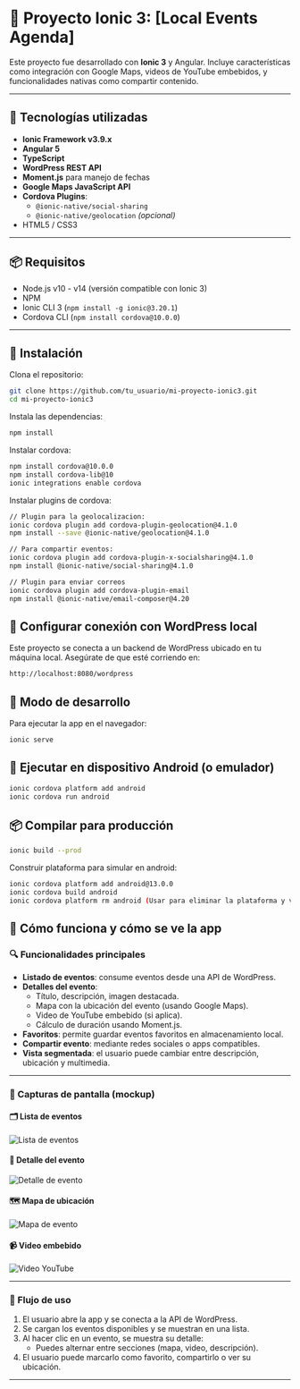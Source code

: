 # 📱 Proyecto Ionic 3: [Local Events Agenda]

Este proyecto fue desarrollado con **Ionic 3** y Angular. Incluye características como integración con Google Maps, videos de YouTube embebidos, y funcionalidades nativas como compartir contenido.

---

## 🧰 Tecnologías utilizadas

- **Ionic Framework v3.9.x**
- **Angular 5**
- **TypeScript**
- **WordPress REST API**
- **Moment.js** para manejo de fechas
- **Google Maps JavaScript API**
- **Cordova Plugins**:
  - `@ionic-native/social-sharing`
  - `@ionic-native/geolocation` *(opcional)*
- HTML5 / CSS3

---

## 📦 Requisitos

- Node.js v10 - v14 (versión compatible con Ionic 3)
- NPM
- Ionic CLI 3 (`npm install -g ionic@3.20.1`)
- Cordova CLI (`npm install cordova@10.0.0`)

---

## 🚀 Instalación

Clona el repositorio:

```bash
git clone https://github.com/tu_usuario/mi-proyecto-ionic3.git
cd mi-proyecto-ionic3
```

Instala las dependencias:
```bash
npm install
```

Instalar cordova:
```bash
npm install cordova@10.0.0
npm install cordova-lib@10
ionic integrations enable cordova
```

Instalar plugins de cordova:

```bash
// Plugin para la geolocalizacion:
ionic cordova plugin add cordova-plugin-geolocation@4.1.0
npm install --save @ionic-native/geolocation@4.1.0

// Para compartir eventos:
ionic cordova plugin add cordova-plugin-x-socialsharing@4.1.0
npm install @ionic-native/social-sharing@4.1.0

// Plugin para enviar correos
ionic cordova plugin add cordova-plugin-email
npm install @ionic-native/email-composer@4.20
```
## 🔗 Configurar conexión con WordPress local
Este proyecto se conecta a un backend de WordPress ubicado en tu máquina local. Asegúrate de que esté corriendo en:
```bash
http://localhost:8080/wordpress
```

## 🧪 Modo de desarrollo
Para ejecutar la app en el navegador:
```bash
ionic serve
```

## 📱 Ejecutar en dispositivo Android (o emulador)
```bash
ionic cordova platform add android
ionic cordova run android
```

## 📦 Compilar para producción
```bash
ionic build --prod
```

Construir plataforma para simular en android:
```bash
ionic cordova platform add android@13.0.0
ionic cordova build android
ionic cordova platform rm android (Usar para eliminar la plataforma y volverla a crear)
```






## 📸 Cómo funciona y cómo se ve la app

### 🔍 Funcionalidades principales

- **Listado de eventos**: consume eventos desde una API de WordPress.
- **Detalles del evento**:
  - Título, descripción, imagen destacada.
  - Mapa con la ubicación del evento (usando Google Maps).
  - Video de YouTube embebido (si aplica).
  - Cálculo de duración usando Moment.js.
- **Favoritos**: permite guardar eventos favoritos en almacenamiento local.
- **Compartir evento**: mediante redes sociales o apps compatibles.
- **Vista segmentada**: el usuario puede cambiar entre descripción, ubicación y multimedia.

---

### 📱 Capturas de pantalla (mockup)

#### 🗂 Lista de eventos

![Lista de eventos](screenshots/event-list.png)

#### 📄 Detalle del evento

![Detalle de evento](screenshots/event-detail.png)

#### 🗺 Mapa de ubicación

![Mapa de evento](screenshots/event-map.png)

#### 📹 Video embebido

![Video YouTube](screenshots/event-video.png)


---

### 🚀 Flujo de uso

1. El usuario abre la app y se conecta a la API de WordPress.
2. Se cargan los eventos disponibles y se muestran en una lista.
3. Al hacer clic en un evento, se muestra su detalle:
   - Puedes alternar entre secciones (mapa, video, descripción).
4. El usuario puede marcarlo como favorito, compartirlo o ver su ubicación.

---










